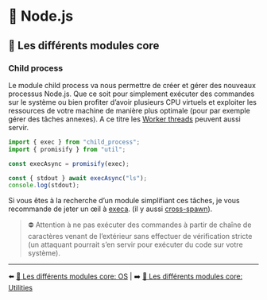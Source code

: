 # 🐢 Node.js

## 🌟 Les différents modules core

### Child process

Le module child process va nous permettre de créer et gérer des nouveaux processus Node.js. Que ce soit pour simplement exécuter des commandes sur le système ou bien profiter d’avoir plusieurs CPU virtuels et exploiter les ressources de votre machine de manière plus optimale (pour par exemple gérer des tâches annexes). A ce titre les [Worker threads](https://nodejs.org/api/worker_threads.html) peuvent aussi servir.


```js
import { exec } from "child_process";
import { promisify } from "util";

const execAsync = promisify(exec);

const { stdout } await execAsync("ls");
console.log(stdout);
```

Si vous êtes à la recherche d’un module simplifiant ces tâches, je vous recommande de jeter un œil à [execa](https://github.com/sindresorhus/execa#readme). (il y aussi [cross-spawn](https://github.com/moxystudio/node-cross-spawn)).

> ⛔ Attention à ne pas exécuter des commandes à partir de chaîne de caractères venant de l’extérieur sans effectuer de vérification stricte (un attaquant pourrait s’en servir pour exécuter du code sur votre système).

---

⬅️ [🌟 Les différents modules core: OS](./os.md) |
➡️ [🌟 Les différents modules core: Utilities](./utilities.md)
